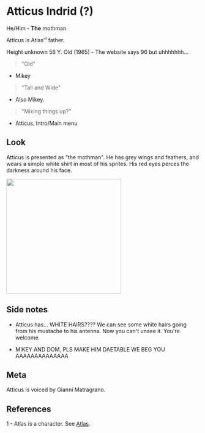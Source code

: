 # Atticus Indrid (?)
He/Him - **The** mothman

Atticus is Atlas'¹ father.

Height unknown
56 Y. Old (1965) - The website says 96 but uhhhhhhh...

> "Old" 
- Mikey

> "Tall and Wide"
- Also Mikey.

> "Mixing things up?"
- Atticus, Intro/Main menu

## Look
Atticus is presented as "the mothman". He has grey wings and feathers, and wears a simple white shirt in most of his sprites. His red eyes perces the darkness around his face.

<img src="https://www.cryptidcrush.com/assets/images/gallery03/22d4bdd1.png?v=5fd43f5e" width="300">

## Side notes
- Atticus has... WHITE HAIRS???? We can see some white hairs going from his mustache to his antenna. Now you can't unsee it. You're welcome.

- MIKEY AND DOM, PLS MAKE HIM DAETABLE WE BEG YOU AAAAAAAAAAAAAA
## Meta
Atticus is voiced by Gianni Matragrano.

## References

1 - Atlas is a character. See [Atlas](Atlas.md).